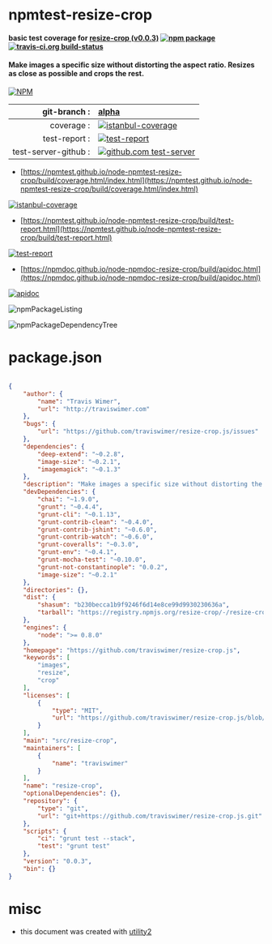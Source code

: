 # npmtest-resize-crop

#### basic test coverage for  [resize-crop (v0.0.3)](https://github.com/traviswimer/resize-crop.js)  [![npm package](https://img.shields.io/npm/v/npmtest-resize-crop.svg?style=flat-square)](https://www.npmjs.org/package/npmtest-resize-crop) [![travis-ci.org build-status](https://api.travis-ci.org/npmtest/node-npmtest-resize-crop.svg)](https://travis-ci.org/npmtest/node-npmtest-resize-crop)

#### Make images a specific size without distorting the aspect ratio. Resizes as close as possible and crops the rest.

[![NPM](https://nodei.co/npm/resize-crop.png?downloads=true&downloadRank=true&stars=true)](https://www.npmjs.com/package/resize-crop)

| git-branch : | [alpha](https://github.com/npmtest/node-npmtest-resize-crop/tree/alpha)|
|--:|:--|
| coverage : | [![istanbul-coverage](https://npmtest.github.io/node-npmtest-resize-crop/build/coverage.badge.svg)](https://npmtest.github.io/node-npmtest-resize-crop/build/coverage.html/index.html)|
| test-report : | [![test-report](https://npmtest.github.io/node-npmtest-resize-crop/build/test-report.badge.svg)](https://npmtest.github.io/node-npmtest-resize-crop/build/test-report.html)|
| test-server-github : | [![github.com test-server](https://npmtest.github.io/node-npmtest-resize-crop/GitHub-Mark-32px.png)](https://npmtest.github.io/node-npmtest-resize-crop/build/app/index.html) | | build-artifacts : | [![build-artifacts](https://npmtest.github.io/node-npmtest-resize-crop/glyphicons_144_folder_open.png)](https://github.com/npmtest/node-npmtest-resize-crop/tree/gh-pages/build)|

- [https://npmtest.github.io/node-npmtest-resize-crop/build/coverage.html/index.html](https://npmtest.github.io/node-npmtest-resize-crop/build/coverage.html/index.html)

[![istanbul-coverage](https://npmtest.github.io/node-npmtest-resize-crop/build/screenCapture.buildCi.browser.%252Ftmp%252Fbuild%252Fcoverage.lib.html.png)](https://npmtest.github.io/node-npmtest-resize-crop/build/coverage.html/index.html)

- [https://npmtest.github.io/node-npmtest-resize-crop/build/test-report.html](https://npmtest.github.io/node-npmtest-resize-crop/build/test-report.html)

[![test-report](https://npmtest.github.io/node-npmtest-resize-crop/build/screenCapture.buildCi.browser.%252Ftmp%252Fbuild%252Ftest-report.html.png)](https://npmtest.github.io/node-npmtest-resize-crop/build/test-report.html)

- [https://npmdoc.github.io/node-npmdoc-resize-crop/build/apidoc.html](https://npmdoc.github.io/node-npmdoc-resize-crop/build/apidoc.html)

[![apidoc](https://npmdoc.github.io/node-npmdoc-resize-crop/build/screenCapture.buildCi.browser.%252Ftmp%252Fbuild%252Fapidoc.html.png)](https://npmdoc.github.io/node-npmdoc-resize-crop/build/apidoc.html)

![npmPackageListing](https://npmtest.github.io/node-npmtest-resize-crop/build/screenCapture.npmPackageListing.svg)

![npmPackageDependencyTree](https://npmtest.github.io/node-npmtest-resize-crop/build/screenCapture.npmPackageDependencyTree.svg)



# package.json

```json

{
    "author": {
        "name": "Travis Wimer",
        "url": "http://traviswimer.com"
    },
    "bugs": {
        "url": "https://github.com/traviswimer/resize-crop.js/issues"
    },
    "dependencies": {
        "deep-extend": "~0.2.8",
        "image-size": "~0.2.1",
        "imagemagick": "~0.1.3"
    },
    "description": "Make images a specific size without distorting the aspect ratio. Resizes as close as possible and crops the rest.",
    "devDependencies": {
        "chai": "~1.9.0",
        "grunt": "~0.4.4",
        "grunt-cli": "~0.1.13",
        "grunt-contrib-clean": "~0.4.0",
        "grunt-contrib-jshint": "~0.6.0",
        "grunt-contrib-watch": "~0.6.0",
        "grunt-coveralls": "~0.3.0",
        "grunt-env": "~0.4.1",
        "grunt-mocha-test": "~0.10.0",
        "grunt-not-constantinople": "0.0.2",
        "image-size": "~0.2.1"
    },
    "directories": {},
    "dist": {
        "shasum": "b230becca1b9f9246f6d14e8ce99d9930230636a",
        "tarball": "https://registry.npmjs.org/resize-crop/-/resize-crop-0.0.3.tgz"
    },
    "engines": {
        "node": ">= 0.8.0"
    },
    "homepage": "https://github.com/traviswimer/resize-crop.js",
    "keywords": [
        "images",
        "resize",
        "crop"
    ],
    "licenses": [
        {
            "type": "MIT",
            "url": "https://github.com/traviswimer/resize-crop.js/blob/master/LICENSE-MIT"
        }
    ],
    "main": "src/resize-crop",
    "maintainers": [
        {
            "name": "traviswimer"
        }
    ],
    "name": "resize-crop",
    "optionalDependencies": {},
    "repository": {
        "type": "git",
        "url": "git+https://github.com/traviswimer/resize-crop.js.git"
    },
    "scripts": {
        "ci": "grunt test --stack",
        "test": "grunt test"
    },
    "version": "0.0.3",
    "bin": {}
}
```



# misc
- this document was created with [utility2](https://github.com/kaizhu256/node-utility2)
